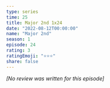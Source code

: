 ```yaml
---
type: series
time: 25
title: Major 2nd 1x24
date: "2022-08-12T00:00:00"
name: "Major 2nd"
season: 1
episode: 24
rating: 3
ratingEmoji: "⭐️⭐️⭐️"
share: false
---
```


_[No review was written for this episode]_
